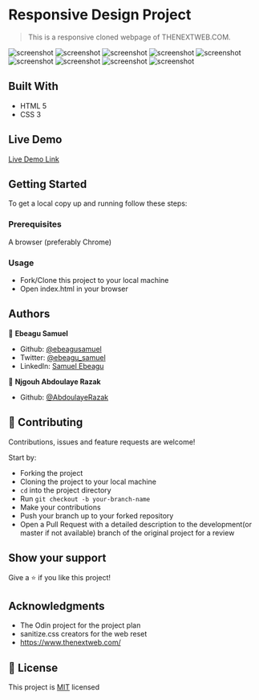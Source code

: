 # Responsive Design Project

> This is a responsive cloned webpage of THENEXTWEB.COM. 

![screenshot](./images/Screenshot1.png)
![screenshot](./images/Screenshot2.png)
![screenshot](./images/Screenshot3.png)
![screenshot](./images/Screenshot4.png)
![screenshot](./images/Screenshot5.png)
![screenshot](./images/Screenshot6.png)
![screenshot](./images/Screenshot7.png)
![screenshot](./images/Screenshot8.png)
![screenshot](./images/Screenshot9.png)

## Built With

- HTML 5
- CSS 3

## Live Demo

[Live Demo Link](https://raw.githack.com/Abdoulaye-Thespy/Responsive-design-project/TNW-clone/index.html)

## Getting Started

To get a local copy up and running follow these steps:

### Prerequisites

A browser (preferably Chrome)

### Usage

- Fork/Clone this project to your local machine
- Open index.html in your browser

## Authors

👤 **Ebeagu Samuel**

- Github: [@ebeagusamuel](https://github.com/ebeagusamuel)
- Twitter: [@ebeagu_samuel](https://twitter.com/ebeagu_samuel)
- LinkedIn: [Samuel Ebeagu](linkedin.com/in/samuel-ebeagu-7b4617110)

👤 **Njgouh Abdoulaye Razak**

- Github: [@AbdoulayeRazak](https://github.com/Abdoulaye-Thepsy)

## 🤝 Contributing

Contributions, issues and feature requests are welcome!

Start by:

- Forking the project
- Cloning the project to your local machine
- `cd` into the project directory
- Run `git checkout -b your-branch-name`
- Make your contributions
- Push your branch up to your forked repository
- Open a Pull Request with a detailed description to the development(or master if not available) branch of the original project for a review

## Show your support

Give a ⭐️ if you like this project!

## Acknowledgments

- The Odin project for the project plan
- sanitize.css creators for the web reset
- https://www.thenextweb.com/

## 📝 License

This project is [MIT](LICENSE.md) licensed